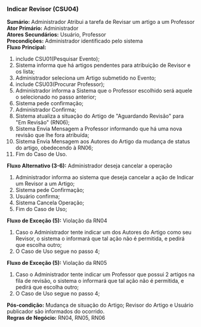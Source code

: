 ### Indicar Revisor (CSU04) ###
**Sumário:** Administrador Atribui a tarefa de Revisar um artigo a um Professor  
**Ator Primário:** Administrador  
**Atores Secundários:** Usuário, Professor  
**Precondições:** Administrador identificado pelo sistema  
**Fluxo Principal:**  
  1. include CSU01(Pesquisar Evento);  
  2. Sistema informa que há artigos pendentes para atribuição de Revisor e os lista;  
  3. Administrador seleciona um Artigo submetido no Evento;
  4. include CSU03(Procurar Professor);  
  5. Administrador informa a Sistema que o Professor escolhido será aquele o selecionado no passo anterior;  
  6. Sistema pede confirmação;  
  7. Administrador Confirma;
  9. Sistema atualiza a situação do Artigo de "Aguardando Revisão" para "Em Revisão" (RN06);
  8. Sistema Envia Mensagem a Professor informando que há uma nova revisão que lhe fora atribuída;  
  9. Sistema Envia Mensagem aos Autores do Artigo da mudança de status do artigo, obedecendo à RN06;  
  10. Fim do Caso de Uso.  

**Fluxo Alternativo (3-6):** Administrador deseja cancelar a operação  
  1. Administrador informa ao sistema que deseja cancelar a ação de Indicar um Revisor a um Artigo;  
  2. Sistema pede Confirmação;  
  3. Usuário confirma;  
  4. Sistema Cancela Operação;
  5. Fim do Caso de Uso;

**Fluxo de Exceção (5):** Violação da RN04  
  1. Caso o Administrador tente indicar um dos Autores do Artigo como seu Revisor, o sistema o informará que tal ação não é permitida, e pedirá que escolha outro;  
  2. O Caso de Uso segue no passo 4;  

**Fluxo de Exceção (5):** Violação da RN05  
  1. Caso o Administrador tente indicar um Professor que possui 2 artigos na fila de revisão, o sistema o informará que tal ação não é permitida, e pedirá que escolha outro;  
  2. O Caso de Uso segue no passo 4;  

**Pós-condição:** Mudança de situação do Artigo; Revisor do Artigo e Usuário publicador são informados do ocorrido.  
**Regras de Negócio:** RN04, RN05, RN06  
